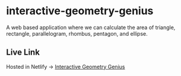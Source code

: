 # interactive-geometry-genius
A web based application where we can calculate the area of triangle, rectangle, parallelogram, rhombus, pentagon, and ellipse.

## Live Link
Hosted in Netlify -> [Interactive Geometry Genius](https://fastidious-biscuit-20960f.netlify.app)